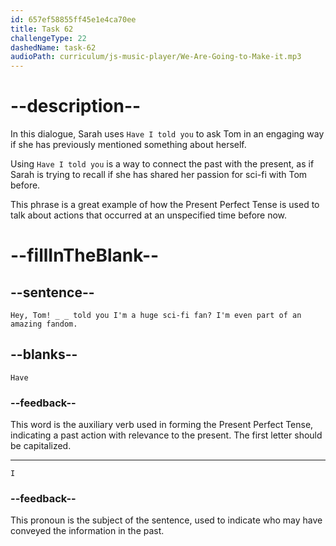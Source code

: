 ```yaml
---
id: 657ef58855ff45e1e4ca70ee
title: Task 62
challengeType: 22
dashedName: task-62
audioPath: curriculum/js-music-player/We-Are-Going-to-Make-it.mp3
---
```


<!--
AUDIO REFERENCE: 
Sarah: Hey, Tom! Have I told you I'm a huge sci-fi fan? I'm even part of an amazing fandom.
-->

# --description--

In this dialogue, Sarah uses `Have I told you` to ask Tom in an engaging way if she has previously mentioned something about herself.

Using `Have I told you` is a way to connect the past with the present, as if Sarah is trying to recall if she has shared her passion for sci-fi with Tom before.

This phrase is a great example of how the Present Perfect Tense is used to talk about actions that occurred at an unspecified time before now.


# --fillInTheBlank--

## --sentence--

`Hey, Tom! _ _ told you I'm a huge sci-fi fan? I'm even part of an amazing fandom.`

## --blanks--

`Have`

### --feedback--

This word is the auxiliary verb used in forming the Present Perfect Tense, indicating a past action with relevance to the present. The first letter should be capitalized.

---

`I`

### --feedback--

This pronoun is the subject of the sentence, used to indicate who may have conveyed the information in the past.
